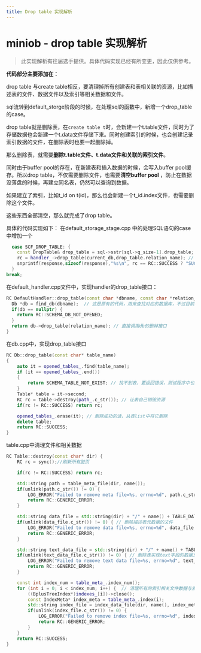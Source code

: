```yaml
---
title: Drop table 实现解析
---
```


# miniob - drop table 实现解析

> 此实现解析有往届选手提供。具体代码实现已经有所变更，因此仅供参考。

**代码部分主要添加在：**

drop table 与create table相反，要清理掉所有创建表和表相关联的资源，比如描述表的文件、数据文件以及索引等相关数据和文件。

sql流转到default_storge阶段的时候，在处理sql的函数中，新增一个drop_table的case。

drop table就是删除表，在`create table t`时，会新建一个t.table文件，同时为了存储数据也会新建一个t.data文件存储下来。同时创建索引的时候，也会创建记录索引数据的文件，在删除表时也要一起删除掉。

那么删除表，就需要**删除t.table文件、t.data文件和关联的索引文件**。

同时由于buffer pool的存在，在新建表和插入数据的时候，会写入buffer pool缓存。所以drop table，不仅需要删除文件，也需要**清空buffer pool** ，防止在数据没落盘的时候，再建立同名表，仍然可以查询到数据。

如果建立了索引，比如t_id on t(id)，那么也会新建一个t_id.index文件，也需要删除这个文件。

这些东西全部清空，那么就完成了drop table。

具体的代码实现如下：
在default_storage_stage.cpp 中的处理SQL语句的case中增加一个

```c++
  case SCF_DROP_TABLE: {
    const DropTable& drop_table = sql->sstr[sql->q_size-1].drop_table; // 拿到要drop 的表
    rc = handler_->drop_table(current_db,drop_table.relation_name); // 调用drop table接口，drop table要在handler中实现
    snprintf(response,sizeof(response),"%s\n", rc == RC::SUCCESS ? "SUCCESS" : "FAILURE"); // 返回结果，带不带换行符都可以
  }
break;
```

在default_handler.cpp文件中，实现handler的drop_table接口：

```c++
RC DefaultHandler::drop_table(const char *dbname, const char *relation_name) {
  Db *db = find_db(dbname);  // 这是原有的代码，用来查找对应的数据库，不过目前只有一个库
  if(db == nullptr) {
    return RC::SCHEMA_DB_NOT_OPENED;
  }
  return db->drop_table(relation_name); // 直接调用db的删掉接口
}
```

在db.cpp中，实现drop_table接口

```c++
RC Db::drop_table(const char* table_name)
{
    auto it = opened_tables_.find(table_name);
    if (it == opened_tables_.end())
    {
        return SCHEMA_TABLE_NOT_EXIST; // 找不到表，要返回错误，测试程序中也会校验这种场景
    }
    Table* table = it->second;
    RC rc = table->destroy(path_.c_str()); // 让表自己销毁资源
    if(rc != RC::SUCCESS) return rc;

    opened_tables_.erase(it); // 删除成功的话，从表list中将它删除
    delete table;
    return RC::SUCCESS;
}
```

table.cpp中清理文件和相关数据

```c++
RC Table::destroy(const char* dir) {
    RC rc = sync();//刷新所有脏页

    if(rc != RC::SUCCESS) return rc;

    std::string path = table_meta_file(dir, name());
    if(unlink(path.c_str()) != 0) {
        LOG_ERROR("Failed to remove meta file=%s, errno=%d", path.c_str(), errno);
        return RC::GENERIC_ERROR;
    }

    std::string data_file = std::string(dir) + "/" + name() + TABLE_DATA_SUFFIX;
    if(unlink(data_file.c_str()) != 0) { // 删除描述表元数据的文件
        LOG_ERROR("Failed to remove data file=%s, errno=%d", data_file.c_str(), errno);
        return RC::GENERIC_ERROR;
    }

    std::string text_data_file = std::string(dir) + "/" + name() + TABLE_TEXT_DATA_SUFFIX;
    if(unlink(text_data_file.c_str()) != 0) { // 删除表实现text字段的数据文件（后续实现了text case时需要考虑，最开始可以不考虑这个逻辑）
        LOG_ERROR("Failed to remove text data file=%s, errno=%d", text_data_file.c_str(), errno);
        return RC::GENERIC_ERROR;
    }

    const int index_num = table_meta_.index_num();
    for (int i = 0; i < index_num; i++) {  // 清理所有的索引相关文件数据与索引元数据
        ((BplusTreeIndex*)indexes_[i])->close();
        const IndexMeta* index_meta = table_meta_.index(i);
        std::string index_file = index_data_file(dir, name(), index_meta->name());
        if(unlink(index_file.c_str()) != 0) {
            LOG_ERROR("Failed to remove index file=%s, errno=%d", index_file.c_str(), errno);
            return RC::GENERIC_ERROR;
        }
    }
    return RC::SUCCESS;
}
```